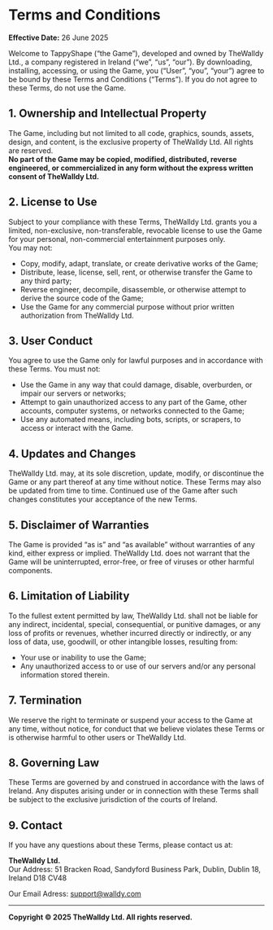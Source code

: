 # Terms and Conditions

**Effective Date:** 26 June 2025

Welcome to TappyShape (“the Game”), developed and owned by TheWalldy Ltd., a company registered in Ireland (“we”, “us”, “our”). By downloading, installing, accessing, or using the Game, you (“User”, “you”, “your”) agree to be bound by these Terms and Conditions (“Terms”). If you do not agree to these Terms, do not use the Game.

## 1. Ownership and Intellectual Property

The Game, including but not limited to all code, graphics, sounds, assets, design, and content, is the exclusive property of TheWalldy Ltd. All rights are reserved.  
**No part of the Game may be copied, modified, distributed, reverse engineered, or commercialized in any form without the express written consent of TheWalldy Ltd.**

## 2. License to Use

Subject to your compliance with these Terms, TheWalldy Ltd. grants you a limited, non-exclusive, non-transferable, revocable license to use the Game for your personal, non-commercial entertainment purposes only.  
You may not:
- Copy, modify, adapt, translate, or create derivative works of the Game;
- Distribute, lease, license, sell, rent, or otherwise transfer the Game to any third party;
- Reverse engineer, decompile, disassemble, or otherwise attempt to derive the source code of the Game;
- Use the Game for any commercial purpose without prior written authorization from TheWalldy Ltd.

## 3. User Conduct

You agree to use the Game only for lawful purposes and in accordance with these Terms. You must not:
- Use the Game in any way that could damage, disable, overburden, or impair our servers or networks;
- Attempt to gain unauthorized access to any part of the Game, other accounts, computer systems, or networks connected to the Game;
- Use any automated means, including bots, scripts, or scrapers, to access or interact with the Game.

## 4. Updates and Changes

TheWalldy Ltd. may, at its sole discretion, update, modify, or discontinue the Game or any part thereof at any time without notice. These Terms may also be updated from time to time. Continued use of the Game after such changes constitutes your acceptance of the new Terms.

## 5. Disclaimer of Warranties

The Game is provided “as is” and “as available” without warranties of any kind, either express or implied. TheWalldy Ltd. does not warrant that the Game will be uninterrupted, error-free, or free of viruses or other harmful components.

## 6. Limitation of Liability

To the fullest extent permitted by law, TheWalldy Ltd. shall not be liable for any indirect, incidental, special, consequential, or punitive damages, or any loss of profits or revenues, whether incurred directly or indirectly, or any loss of data, use, goodwill, or other intangible losses, resulting from:
- Your use or inability to use the Game;
- Any unauthorized access to or use of our servers and/or any personal information stored therein.

## 7. Termination

We reserve the right to terminate or suspend your access to the Game at any time, without notice, for conduct that we believe violates these Terms or is otherwise harmful to other users or TheWalldy Ltd.

## 8. Governing Law

These Terms are governed by and construed in accordance with the laws of Ireland. Any disputes arising under or in connection with these Terms shall be subject to the exclusive jurisdiction of the courts of Ireland.

## 9. Contact

If you have any questions about these Terms, please contact us at:

**TheWalldy Ltd.**  
Our Address: 
51 Bracken Road,
Sandyford Business Park,
Dublin, Dublin 18, Ireland
D18 CV48

Our Email Adress: support@walldy.com

---

**Copyright © 2025 TheWalldy Ltd. All rights reserved.**
